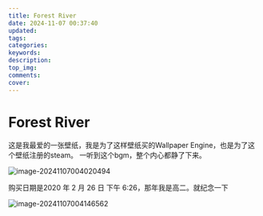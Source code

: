 ```yaml
---
title: Forest River
date: 2024-11-07 00:37:40
updated:
tags:
categories:
keywords:
description:
top_img:
comments:
cover:
---
```


# Forest River

这是我最爱的一张壁纸，我是为了这样壁纸买的Wallpaper Engine，也是为了这个壁纸注册的steam。
一听到这个bgm，整个内心都静了下来。

![image-20241107004020494](https://bu.dusays.com/2024/11/07/672b9c0289654.png)

购买日期是2020 年 2 月 26 日 下午 6:26，那年我是高二。就纪念一下

![image-20241107004146562](https://bu.dusays.com/2024/11/07/672b9c4a3cb49.png)
